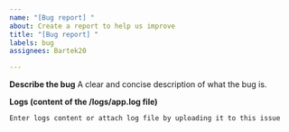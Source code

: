 ```yaml
---
name: "[Bug report] "
about: Create a report to help us improve
title: "[Bug report] "
labels: bug
assignees: Bartek20

---
```


**Describe the bug**
A clear and concise description of what the bug is.

**Logs (content of the /logs/app.log file)**
```
Enter logs content or attach log file by uploading it to this issue
```
